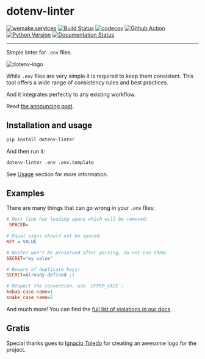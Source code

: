 # dotenv-linter

[![wemake.services](https://img.shields.io/badge/%20-wemake.services-green.svg?label=%20&logo=data%3Aimage%2Fpng%3Bbase64%2CiVBORw0KGgoAAAANSUhEUgAAABAAAAAQCAMAAAAoLQ9TAAAABGdBTUEAALGPC%2FxhBQAAAAFzUkdCAK7OHOkAAAAbUExURQAAAAAAAAAAAAAAAAAAAAAAAAAAAAAAAP%2F%2F%2F5TvxDIAAAAIdFJOUwAjRA8xXANAL%2Bv0SAAAADNJREFUGNNjYCAIOJjRBdBFWMkVQeGzcHAwksJnAPPZGOGAASzPzAEHEGVsLExQwE7YswCb7AFZSF3bbAAAAABJRU5ErkJggg%3D%3D)](https://wemake.services)
[![Build Status](https://github.com/wemake-services/dotenv-linter/workflows/dotenv/badge.svg?branch=master&event=push)](https://github.com/wemake-services/dotenv-linter/actions?query=workflow%3Atest)
[![codecov](https://codecov.io/gh/wemake-services/dotenv-linter/branch/master/graph/badge.svg)](https://codecov.io/gh/wemake-services/dotenv-linter)
[![Github Action](https://github.com/wemake-services/dotenv-linter/workflows/dotenv/badge.svg)](https://github.com/wemake-services/dotenv-linter/actions?query=workflow%3Adotenv)
[![Python Version](https://img.shields.io/pypi/pyversions/dotenv-linter.svg)](https://pypi.org/project/dotenv-linter/)
[![Documentation Status](https://readthedocs.org/projects/dotenv-linter/badge/?version=latest)](https://dotenv-linter.readthedocs.io/en/latest/?badge=latest)

---

Simple linter for `.env` files.

![dotenv-logo](https://raw.githubusercontent.com/wemake-services/dotenv-linter/master/docs/_static/dotenv-logo@2.png)

While `.env` files are very simple it is required to keep them consistent.
This tool offers a wide range of consistency rules and best practices.

And it integrates perfectly to any existing workflow.

Read [the announcing post](https://sobolevn.me/2019/01/announcing-dotenv-linter).


## Installation and usage

```bash
pip install dotenv-linter
```

And then run it:

```bash
dotenv-linter .env .env.template
```

See [Usage](https://dotenv-linter.readthedocs.io/en/latest/#usage)
section for more information.


## Examples

There are many things that can go wrong in your `.env` files:

```ini
# Next line has leading space which will be removed:
 SPACED=

# Equal signs should not be spaced:
KEY = VALUE

# Quotes won't be preserved after parsing, do not use them:
SECRET="my value"

# Beware of duplicate keys!
SECRET=Already defined ;(

# Respect the convention, use `UPPER_CASE`:
kebab-case-name=1
snake_case_name=2
```

And much more! You can find the [full list of violations in our docs](https://dotenv-linter.readthedocs.io/en/latest/pages/violations/).


## Gratis

Special thanks goes to [Ignacio Toledo](https://ign.uy)
for creating an awesome logo for the project.
